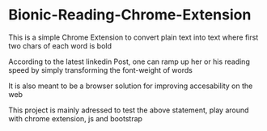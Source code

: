 <h1>Bionic-Reading-Chrome-Extension</h1>
<p>This is a simple Chrome Extension to convert plain text into text where first two chars of each word is bold</p>
<p>According to the latest linkedin Post, one can ramp up her or his reading speed by simply transforming the font-weight of words</p>
<p>It is also meant to be a browser solution for improving accesability on the web</p>
<p>This project is mainly adressed to test the above statement, play around with chrome extension, js and bootstrap</p>
